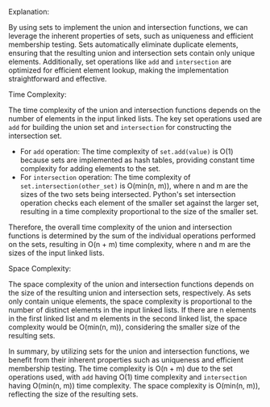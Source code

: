 Explanation: 

By using sets to implement the union and intersection functions, we can leverage the inherent properties of sets, such as uniqueness and efficient membership testing. 
Sets automatically eliminate duplicate elements, ensuring that the resulting union and intersection sets contain only unique elements. Additionally, set operations like `add` and `intersection` are optimized for efficient element lookup, making the implementation straightforward and effective.

Time Complexity:

The time complexity of the union and intersection functions depends on the number of elements in the input linked lists. The key set operations used are `add` for building the union set and `intersection` for constructing the intersection set.

- For `add` operation: The time complexity of `set.add(value)` is O(1) because sets are implemented as hash tables, providing constant time complexity for adding elements to the set.
- For `intersection` operation: The time complexity of `set.intersection(other_set)` is O(min(n, m)), where n and m are the sizes of the two sets being intersected. Python's set intersection operation checks each element of the smaller set against the larger set, resulting in a time complexity proportional to the size of the smaller set.

Therefore, the overall time complexity of the union and intersection functions is determined by the sum of the individual operations performed on the sets, resulting in O(n + m) time complexity, where n and m are the sizes of the input linked lists.

Space Complexity:

The space complexity of the union and intersection functions depends on the size of the resulting union and intersection sets, respectively. 
As sets only contain unique elements, the space complexity is proportional to the number of distinct elements in the input linked lists. If there are n elements in the first linked list and m elements in the second linked list, the space complexity would be O(min(n, m)), considering the smaller size of the resulting sets.

In summary, by utilizing sets for the union and intersection functions, we benefit from their inherent properties such as uniqueness and efficient membership testing. The time complexity is O(n + m) due to the set operations used, with `add` having O(1) time complexity and `intersection` having O(min(n, m)) time complexity. The space complexity is O(min(n, m)), reflecting the size of the resulting sets.